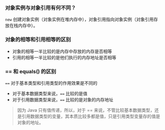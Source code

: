 ### 对象实例与对象引用有何不同？

`new` 创建对象实例（对象实例在堆内存中），对象引用指向对象实例（对象引用存放在栈内存中）。

### 对象的相等和引用相等的区别

- 对象的相等一半比较的是内存中存放的内存是否相等
- 引用的相等一半比较的是他们执行的内存地址是否相等



### == 和 equals() 的区别

`==` 对于基本类型和引用类型的作用效果是不同的

- 对于基本数据类型来说，`==` 比较的是值
- 对于引用数据类型来说，`==` 比较的是对象的内存地址

> 因为 Java 只有值传递，所以，对于 == 来说，不管比较基本数据类型，还是引用数据类型的变量，其本质比较多都是值，只是引用类型变量存的值是对象的地址。
































